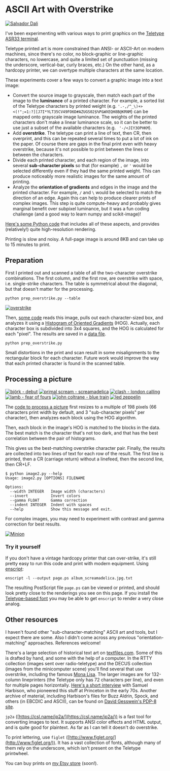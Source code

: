# ASCII Art with Overstrike

[![Salvador Dali](dali_x500.jpg)](dali.txt.jpg)  

I've been experimenting with various ways to print graphics on the [Teletype ASR33 terminal](https://github.com/hughpyle/ASR33).  

Teletype printed art is more constrained than ANSI- or ASCII-Art on modern machines, since there's no color, no block-graphic or line-graphic characters, no lowercase, and quite a limited set of punctuation (missing the underscore, vertical-bar, curly braces, etc.)  On the other hand, as a hardcopy printer, we can overtype multiple characters at the same location.


These experiments cover a few ways to convert a graphic image into a text image:

* Convert the source image to grayscale, then match each part of the image to the **luminance** of a printed character.  For example, a sorted list of the Teletype characters by printed weight (e.g. `'.-,/^_\)+><(!";=1:?][J7I*YLT35CV49FO6D#AZUGS02$%P&WXEQH8B@KRNM`) can be mapped onto grayscale image luminance.  The weights of the printed characters don't make a linear luminance scale, so it can be better to use just a subset of the available characters (e.g. ` '-/<JIY3OPHKM`).  
* Add **overstrike**.  The teletype can print a line of text, then CR, then overprint, and this can be repeated several times to put a lot of ink on the paper.  Of course there are gaps in the final print even with heavy overstrike, because it's not possible to print between the lines or between the characters.
* Divide each printed character, and each region of the image, into several **sub-character pixels** so that (for example) `,` or `'` would be selected differently even if they had the same printed weight.  This can produce noticeably more realistic images for the same amount of printing.
* Analyze the **orientation of gradients** and edges in the image and the printed character.  For example, ` / ` and ` \ ` would be selected to match the direction of an edge.  Again this can help to produce clearer prints of complex images.  This step is quite compute-heavy and probably gives marginal benefit over subpixel luminance, but it was a fun coding challenge (and a good way to learn numpy and scikit-image)!

[Here's some Python code](https://github.com/hughpyle/ASR33/blob/master/asciiart/image2.py) that includes all of these aspects, and provides (relatively!) quite high-resolution rendering.
  
Printing is slow and noisy.  A full-page image is around 8KB and can take up to 15 minutes to print.


## Preparation

First I printed out and scanned a table of all the two-character overstrike combinations.  The first column, and the first row, are overstrike with space, i.e. single-strike characters.  The table is symmetrical about the diagonal, but that doesn't matter for the processing.
```
python prep_overstrike.py --table
```  
[![overstrike](chars_overstrike_x500.jpg)](chars_overstrike.jpg)

Then, [some code](prep_overstrike.py) reads this image, pulls out each character-sized box, and analyzes it using a [Histogram of Oriented Gradients](http://scikit-image.org/docs/dev/auto_examples/features_detection/plot_hog.html) (HOG).  Actually, each character box is subdivided into 3x4 squares, and the HOG is calculated for each "pixel".  The results are saved in a [data file](chars_overstrike.json).

```
python prep_overstrike.py
```

Small distortions in the print and scan result in some misalignments to the rectangular block for each character.  Future work would improve the way that each printed character is found in the scanned table.

## Processing a picture

[![björk - debut](album_covers/album_debut_250.jpg)](album_covers/album_debut.txt.jpg)
[![primal scream - screamadelica](album_covers/album_screamadelica_250.jpg)](album_covers/album_screamadelica.txt.jpg)
[![clash - london calling ](album_covers/album_clash_250.jpg)](album_covers/album_clash.txt.jpg)
[![lamb - fear of fours](album_covers/album_fours_250.jpg)](album_covers/album_fours.txt.jpg)
[![john coltrane - blue train](album_covers/album_bluetrain_250.jpg)](album_covers/album_bluetrain.txt.jpg)
[![led zeppelin](album_covers/album_ledzep_250.jpg)](album_covers/album_ledzep.txt.jpg)

The [code to process a picture](image2.py) first resizes to a multiple of 198 pixels (66 characters print width by default, and 3 "sub-character pixels" per character), then analyzes each block using the HOG algorithm.

Then, each block in the image's HOG is matched to the blocks in the data.  The best match is the character that's not too dark, and that has the best correlation between the pair of histograms.

This gives us the best-matching overstrike character pair.  Finally, the results are collected into two lines of text for each row of the result.  The first line is printed, then a CR (carriage return) without a linefeed, then the second line, then CR+LF.

```
$ python image2.py --help
Usage: image2.py [OPTIONS] FILENAME

Options:
  --width INTEGER   Image width (characters)
  --invert          Invert colors
  --gamma FLOAT     Gamma correction
  --indent INTEGER  Indent with spaces
  --help            Show this message and exit.
```

For complex images, you may need to experiment with contrast and gamma correction for best results.

[![Minion](minion_x500.jpg)](minion.txt.jpg)  


### Try it yourself

If you don't have a vintage hardcopy printer that can over-strike, it's still pretty easy to run this code and print with modern equipment.  Using [enscript](https://www.gnu.org/software/enscript/):
```
enscript -l --output page.ps album_screamadelica.jpg.txt
```
The resulting PostScript file `page.ps` can be viewed or printed, and should look pretty close to the renderings you see on this page.  If you install the [Teletype-based font](https://www.dafont.com/teletype-1945-1985.font) you may be able to get `enscript` to render a very close analog.

 
## Other resources

I haven't found other "sub-character-matching" ASCII art and tools, but I expect there are some.  Also I didn't come across any previous "orientation-matching" approaches.  References welcome!

There's a large selection of historical text art on [textfiles.com](http://www.textfiles.com/art/).  Some of this is drafted by hand, and some with the help of a computer.  In the RTTY collection (images sent over radio-teletype) and the DECUS collection (images from the minicomputer scene) you'll find several that use overstrike, including the famous [Mona Lisa](http://textfiles.com/art/DECUS/mona_lisa_2.txt).  The larger images are for 132-column lineprinters (the Teletype only has 72 characters per line), and even for multiple pages horizontally.  [Here's a short interview](http://q7.neurotica.com/Oldtech/ASCII/) with Samuel Harbison, who pioneered this stuff at Princeton in the early 70s.  Another archive of material, including Harbison's files for Buzz Aldrin, Spock, and others (in EBCDIC and ASCII), can be found on [David Gesswein's PDP-8 site](http://www.pdp8online.com/ftp/ascii_art/).

`jp2a` ([https://csl.name/jp2a/](https://csl.name/jp2a/)) is a fast tool for converting images to text.  It supports ANSI color effects and HTML output, and is quite good for plaintext.  As far as I can tell it doesn't do overstrike.

To print lettering, use `figlet` ([http://www.figlet.org/](http://www.figlet.org/)).  It has a vast collection of fonts, although many of them rely on the underscore, which isn't present on the Teletype printwheel.

You can buy prints on [my Etsy store](https://www.etsy.com/shop/asr33) (soon!).

